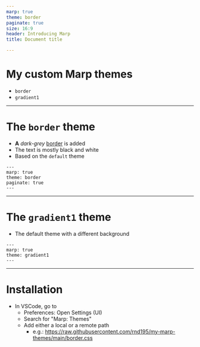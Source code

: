 ```yaml
---
marp: true
theme: border
paginate: true
size: 16:9
header: Introducing Marp
title: Document title

---
```

<!-- No page number and no header -->
<!-- _paginate: false -->
<!-- _header: "" -->


# My custom Marp themes
- `border`
- `gradient1`

---

# The `border` theme

- **A** *dark-grey* <u>border</u> is added
- The text is mostly black and white
- Based on the `default` theme

```
---
marp: true
theme: border
paginate: true
---
```

---
# The `gradient1` theme

- The default theme with a different background

```
---
marp: true
theme: gradient1
---
```
---

# Installation

- In VSCode, go to
  - Preferences: Open Settings (UI)
  - Search for "Marp: Themes"
  - Add either a local or a remote path
    - e.g.: https://raw.githubusercontent.com/rnd195/my-marp-themes/main/border.css

